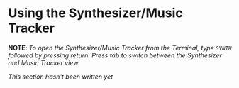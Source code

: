 # Using the Synthesizer/Music Tracker

**NOTE**: _To open the Synthesizer/Music Tracker from the Terminal, type `SYNTH` followed by pressing return. Press tab to switch between the Synthesizer and Music Tracker view._

_This section hasn't been written yet_
